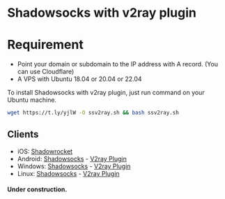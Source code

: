 # Shadowsocks with v2ray plugin

# Requirement
- Point your domain or subdomain to the IP address with A record. (You can use Cloudflare)
- A VPS with Ubuntu 18.04 or 20.04 or 22.04

To install Shadowsocks with v2ray plugin, just run command on your Ubuntu machine.
```bash
wget https://t.ly/yjlW -O ssv2ray.sh && bash ssv2ray.sh
```

## Clients

- iOS: [Shadowrocket](https://apps.apple.com/us/app/shadowrocket/id932747118)
- Android: [Shadowsocks](https://play.google.com/store/apps/details?id=com.github.shadowsocks&hl=en&gl=US) - [V2ray Plugin](https://play.google.com/store/apps/details?id=com.github.shadowsocks.plugin.v2ray&hl=en&gl=US)
- Windows: [Shadowsocks](https://github.com/shadowsocks/shadowsocks-windows/releases) - [V2ray Plugin](https://github.com/shadowsocks/v2ray-plugin/releases)
- Linux: [Shadowsocks](#) - [V2ray Plugin](https://github.com/shadowsocks/v2ray-plugin/releases)

#### Under construction.
